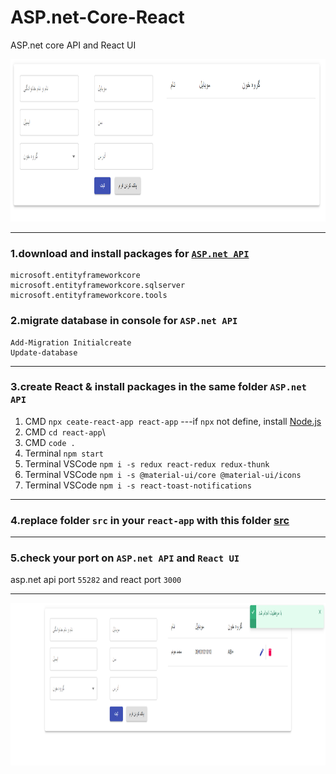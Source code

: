 # ASP.net-Core-React
ASP.net core API and React UI

<img src="https://github.com/lpln25/ASP.net-Core-React/blob/master/images/index.png" width="1024" height="260" />

---
### 1.download and install packages for [`ASP.net API`](https://github.com/lpln25/ASP.net-Core-React/tree/master/ASP.net%20Core/webAPI)
```
microsoft.entityframeworkcore
microsoft.entityframeworkcore.sqlserver
microsoft.entityframeworkcore.tools
```

### 2.migrate database in console for `ASP.net API`
```
Add-Migration Initialcreate
Update-database
```
---
### 3.create React & install packages in the same folder `ASP.net API`
1. CMD `npx ceate-react-app react-app`
---if `npx` not define, install [Node.js](https://nodejs.org/en/)
2. CMD `cd react-app`\
3. CMD `code .`
4. Terminal `npm start`
5. Terminal VSCode ``npm i -s redux react-redux redux-thunk``
6. Terminal VSCode ``npm i -s @material-ui/core @material-ui/icons``
7. Terminal VSCode ``npm i -s react-toast-notifications``

---
### 4.replace folder `src` in your `react-app` with this folder [src](https://github.com/lpln25/ASP.net-Core-React/tree/master/React-UI/)

---
### 5.check your port on `ASP.net API` and `React UI`
asp.net api port `55282` and 
react port `3000`

----

<img src="https://github.com/lpln25/ASP.net-Core-React/blob/master/images/add%20Item.png" width="1024" height="260" />


